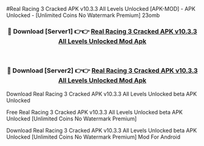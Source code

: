 #Real Racing 3 Cracked APK v10.3.3 All Levels Unlocked [APK-MOD] - APK Unlocked - [Unlimited Coins No Watermark Premium] 23omb



<div align="center">

<h3>🔴 Download [Server1] 👉👉 <a href="https://momento.my/?title=Real_Racing_3_Cracked_APK_v10.3.3_All_Levels_Unlocked">Real Racing 3 Cracked APK v10.3.3 All Levels Unlocked Mod Apk</a></h3><br>

<h3>🔴 Download [Server2] 👉👉 <a href="https://momento.my/?title=Real_Racing_3_Cracked_APK_v10.3.3_All_Levels_Unlocked">Real Racing 3 Cracked APK v10.3.3 All Levels Unlocked Mod Apk</a></h3>
</div>



Download Real Racing 3 Cracked APK v10.3.3 All Levels Unlocked beta APK Unlocked

Free Real Racing 3 Cracked APK v10.3.3 All Levels Unlocked beta APK Unlocked [Unlimited Coins No Watermark Premium]

Download Real Racing 3 Cracked APK v10.3.3 All Levels Unlocked beta APK Unlocked [Unlimited Coins No Watermark Premium] Mod For Android
